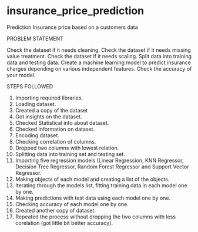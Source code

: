 # insurance_price_prediction
Prediction Insurance price based on a customers data

PROBLEM STATEMENT

Check the dataset if it needs cleaning.
Check the dataset if it needs missing value treatment.
Check the dataset if it needs scaling.
Split data into training data and testing data.
Create a machine learning model to predict insurance charges depending on various independent features.
Check the accuracy of your model.


STEPS FOLLOWED

1. Importing required libraries.
2. Loading dataset.
3. Created a copy of the dataset
4. Got insights on the dataset.
5. Checked Statistical info about dataset.
6. Checked information on dataset.
7. Encoding dataset.
8. Checking correlation of columns.
9. Dropped two columns with lowest relation.
10. Splitting data into training set and testing set.
11. Importing five regression models (Linear Regression, KNN Regressor, Decision Tree Regressor, Random Forest Regressor and Support Vector Regressor.
12. Making objects of each model and creating a list of the objects.
13. Iterating through the models list, fitting training data in each model one by one.
14. Making predictions with test data using each model one by one.
15. Checking accuracy of each model one by one.
16. Created another copy of dataset.
17. Repeated the process without dropping the two columns with less corelation (got little bit better accuracy).  


